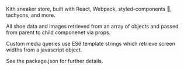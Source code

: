 Kith sneaker store, built with React, Webpack, styled-components 💅, tachyons, and more.


All shoe data and images retrieved from an array of objects and passed from parent to child componenet via props.


Custom media queries use ES6 template strings which retrieve screen widths from a javascript object.

See the package.json for further details.
